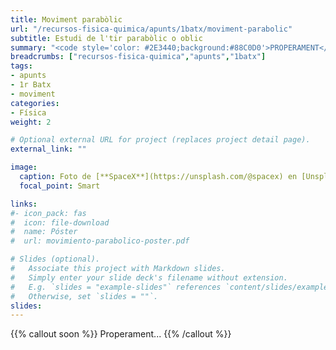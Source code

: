 ```yaml
---
title: Moviment parabòlic
url: "/recursos-fisica-quimica/apunts/1batx/moviment-parabolic"
subtitle: Estudi de l'tir parabòlic o oblic
summary: "<code style='color: #2E3440;background:#88C0D0'>PROPERAMENT</code> <br> Estudi de l'tir parabòlic o oblic."
breadcrumbs: ["recursos-fisica-quimica","apunts","1batx"]
tags:
- apunts
- 1r Batx
- moviment
categories:
- Física
weight: 2

# Optional external URL for project (replaces project detail page).
external_link: ""

image:
  caption: Foto de [**SpaceX**](https://unsplash.com/@spacex) en [Unsplash](https://unsplash.com)
  focal_point: Smart

links:
#- icon_pack: fas
#  icon: file-download
#  name: Póster
#  url: movimiento-parabolico-poster.pdf

# Slides (optional).
#   Associate this project with Markdown slides.
#   Simply enter your slide deck's filename without extension.
#   E.g. `slides = "example-slides"` references `content/slides/example-slides.md`.
#   Otherwise, set `slides = ""`.
slides: 
---
```


{{% callout soon %}}
Properament...
{{% /callout %}}